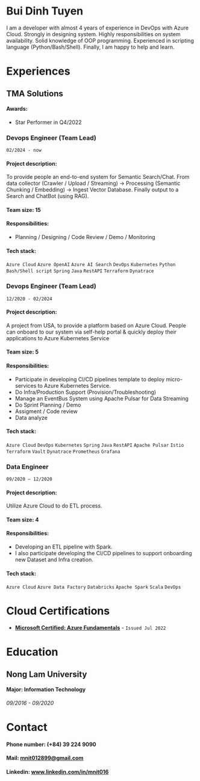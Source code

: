 # Bui Dinh Tuyen

I am a developer with almost 4 years of experience in DevOps with Azure Cloud.
Strongly in designing system. Highly responsibilities on system availability.
Solid knowledge of OOP programming. Experienced in scripting language (Python/Bash/Shell).
Finally, I am happy to help and learn.

# Experiences

## TMA Solutions
#### Awards:
- Star Performer in Q4/2022

###  Devops Engineer (Team Lead)
`02/2024 - now`
   
#### Project description:
To provide people an end-to-end system for Semantic Search/Chat. From data collector (Crawler / Upload / Streaming) -> Processing (Semantic Chunking / Embedding) -> Ingest Vector Database.
Finally output to a Search and ChatBot (using RAG).
#### Team size: 15
#### Responsibilities:
- Planning / Designing / Code Review / Demo / Monitoring
#### Tech stack:
`Azure Cloud` `Azure OpenAI` `Azure AI Search` `DevOps` `Kubernetes` `Python` `Bash/Shell script` `Spring` `Java` `RestAPI` `Terraform` `Dynatrace`

###  Devops Engineer (Team Lead)
`12/2020 - 02/2024`
   
#### Project description:
A project from USA, to provide a platform based on Azure Cloud. People can onboard to our system via self-help portal & quickly deploy their applications to Azure Kubernetes Service
#### Team size: 5
#### Responsibilities:
- Participate in developing CI/CD pipelines template to deploy micro-services to Azure Kubernetes Service. 
- Do Infra/Production Support (Provision/Troubleshooting)
- Manage an EventBus System using Apache Pulsar for Data Streaming
- Do Sprint Planning / Demo
- Assigment / Code review
- Data analyze                
#### Tech stack:
`Azure Cloud` `DevOps` `Kubernetes` `Spring` `Java` `RestAPI` `Apache Pulsar` `Istio` `Terraform` `Vault` `Dynatrace` `Prometheus` `Grafana`

### Data Engineer
`09/2020 – 12/2020`

#### Project description:
Utilize Azure Cloud to do ETL process.
#### Team size: 4
#### Responsibilities:
- Developing an ETL pipeline with Spark.
- I also participate developing the CI/CD pipelines to support onboarding new Dataset and Infra creation.
#### Tech stack:
`Azure Cloud` `Azure Data Factory` `Databricks` `Apache Spark` `Scala` `DevOps`

# Cloud Certifications
- [**Microsoft Certified: Azure Fundamentals**](https://www.credly.com/badges/99587416-af61-4829-840c-aaea3d17ce30?source=linked_in_profile) - `Issued Jul 2022`

# Education
## Nong Lam University
#### Major: Information Technology
*09/2016 - 09/2020*

# Contact
#### Phone number: (+84) 39 224 9090
#### Mail: mnit012899@gmail.com
#### Linkedin: www.linkedin.com/in/mnit016
